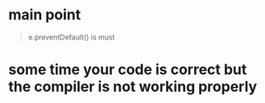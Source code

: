 # main point 
> e.preventDefault() is must

# some time your code is correct but the compiler is not working properly

